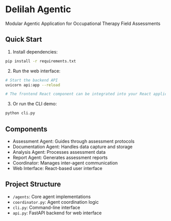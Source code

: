 # Delilah Agentic

Modular Agentic Application for Occupational Therapy Field Assessments

## Quick Start

1. Install dependencies:
```bash
pip install -r requirements.txt
```

2. Run the web interface:
```bash
# Start the backend API
uvicorn api:app --reload

# The frontend React component can be integrated into your React application
```

3. Or run the CLI demo:
```bash
python cli.py
```

## Components

- Assessment Agent: Guides through assessment protocols
- Documentation Agent: Handles data capture and storage
- Analysis Agent: Processes assessment data
- Report Agent: Generates assessment reports
- Coordinator: Manages inter-agent communication
- Web Interface: React-based user interface

## Project Structure

- `/agents`: Core agent implementations
- `coordinator.py`: Agent coordination logic
- `cli.py`: Command-line interface
- `api.py`: FastAPI backend for web interface
